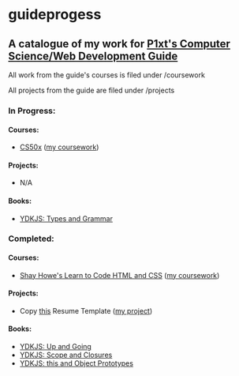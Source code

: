 # guideprogess
## A catalogue of my work for [P1xt's Computer Science/Web Development Guide](https://github.com/tecox/p1xt-guides/blob/master/cs-wd.md)

All work from the guide's courses is filed under /coursework

All projects from the guide are filed under /projects

### In Progress:
#### Courses:
- [CS50x](https://www.edx.org/course/introduction-computer-science-harvardx-cs50x#!) ([my coursework](https://github.com/tecox/guideprogess/tree/master/coursework/cs50-psets))
#### Projects:
- N/A
#### Books:
- [YDKJS: Types and Grammar](https://github.com/getify/You-Dont-Know-JS/blob/master/types%20&%20grammar/README.md#you-dont-know-js-types--grammar)

### Completed:
#### Courses:
- [Shay Howe's Learn to Code HTML and CSS](https://learn.shayhowe.com/html-css/) ([my coursework](https://github.com/tecox/guideprogess/tree/master/coursework/shayhowe-intro/styles-conference))
#### Projects:
- Copy [this](https://creativemarket.com/ikonome/686585-Material-Resume-Blue/screenshots/#screenshot2) Resume Template ([my project](https://github.com/tecox/guideprogess/tree/master/projects/resume-clone))
#### Books:
- [YDKJS: Up and Going](https://github.com/getify/You-Dont-Know-JS/blob/master/up%20&%20going/README.md#you-dont-know-js-up--going)
- [YDKJS: Scope and Closures](https://github.com/getify/You-Dont-Know-JS/blob/master/scope%20&%20closures/README.md#you-dont-know-js-scope--closures)
- [YDKJS: this and Object Prototypes](https://github.com/getify/You-Dont-Know-JS/blob/master/this%20&%20object%20prototypes/README.md#you-dont-know-js-this--object-prototypes)